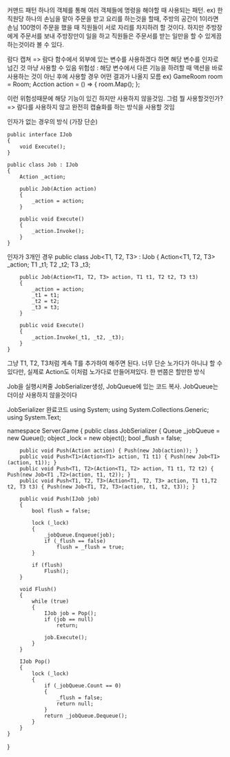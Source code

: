 커맨드 패턴
하나의 객체를 통해 여러 객체들에 명령을 해야할 때 사용되는 패턴.
ex) 
한 직원당 하나의 손님을 맡아 주문을 받고 요리를 하는것을 할때, 주방의 공간이 1이라면 손님 100명이 주문을 했을 때 직원들이 서로 자리를 차지하려 할 것이다.
하지만 주방장에게 주문서를 보내 주방장만이 일을 하고 직원들은 주문서를 받는 일만을 할 수 있게끔 하는것이라 볼 수 있다.

람다 캡쳐 => 람다 함수에서 외부에 있는 변수를 사용하겠다 하면 해당 변수를 인자로 넘긴 것 마냥 사용할 수 있음
위험성 : 해당 변수에서 다른 기능을 하려할 때 액션을 바로 사용하는 것이 아닌 후에 사용할 경우 어떤 결과가 나올지 모름
ex)
GameRoom room = Room;
Acction action = () =>
{
    room.Map();
};

이런 위험성때문에 해당 기능이 있긴 하지만 사용하지 않을것임.
그럼 뭘 사용할것인가? => 람다를 사용하지 않고 완전히 캡슐화를 하는 방식을 사용할 것임

인자가 없는 경우의 방식 (가장 단순)

    public interface IJob
    {
        void Execute();
    }

    public class Job : IJob
    {
        Action _action;

        public Job(Action action)
        {
            _action = action;
        }

        public void Execute()
        {
            _action.Invoke(); 
        }
    }

인자가 3개인 경우
    public class Job<T1, T2, T3> : IJob
    {
        Action<T1, T2, T3> _action;
        T1 _t1;
        T2 _t2;
        T3 _t3;

        public Job(Action<T1, T2, T3> action, T1 t1, T2 t2, T3 t3)
        {
            _action = action;
            _t1 = t1;
            _t2 = t2;
            _t3 = t3;
        }

        public void Execute()
        {
            _action.Invoke(_t1, _t2, _t3);
        }
    }

그냥 T1, T2, T3처럼 계속 T를 추가하여 해주면 된다.
너무 단순 노가다가 아니냐 할 수 있다만, 실제로 Action도 이처럼 노가다로 만들어져있다. 한 번쯤은 할만한 방식

Job을 실행시켜줄 JobSerializer생성, JobQueue에 있는 코드 복사. JobQueue는 더이상 사용하지 않을것이다

JobSerializer 완료코드
using System;
using System.Collections.Generic;
using System.Text;

namespace Server.Game
{
    public class JobSerializer
    {
		Queue<IJob> _jobQueue = new Queue<IJob>();
		object _lock = new object();
		bool _flush = false;

		public void Push(Action action) { Push(new Job(action)); }
		public void Push<T1>(Action<T1> action, T1 t1) { Push(new Job<T1>(action, t1)); }
		public void Push<T1, T2>(Action<T1, T2> action, T1 t1, T2 t2) { Push(new Job<T1 ,T2>(action, t1, t2)); }
		public void Push<T1, T2, T3>(Action<T1, T2, T3> action, T1 t1,T2 t2, T3 t3) { Push(new Job<T1, T2, T3>(action, t1, t2, t3)); }

		public void Push(IJob job)
		{
			bool flush = false;

			lock (_lock)
			{
				_jobQueue.Enqueue(job);
				if (_flush == false)
					flush = _flush = true;
			}

			if (flush)
				Flush();
		}

		void Flush()
		{
			while (true)
			{
				IJob job = Pop();
				if (job == null)
					return;

				job.Execute();
			}
		}

		IJob Pop()
		{
			lock (_lock)
			{
				if (_jobQueue.Count == 0)
				{
					_flush = false;
					return null;
				}
				return _jobQueue.Dequeue();
			}
		}
	}
}
